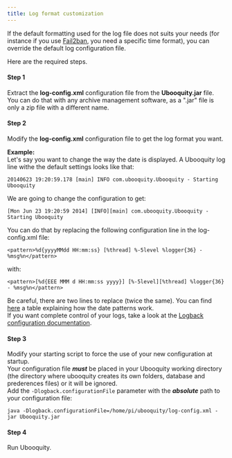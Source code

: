```yaml
---
title: Log format customization
---
```


If the default formatting used for the log file does not suits your needs (for instance if you use [Fail2ban](http://www.fail2ban.org/wiki/index.php/Main_Page), you need a specific time format), you can override the default log configuration file.

Here are the required steps.

#### Step 1
Extract the **log-config.xml** configuration file from the **Ubooquity.jar** file. You can do that with any archive management software, as a ".jar" file is only a zip file with a different name.

#### Step 2
Modify the **log-config.xml** configuration file to get the log format you want.
 
 
**Example:**  
Let's say you want to change the way the date is displayed. A Ubooquity log line withe the default settings looks like that:

```
20140623 19:20:59.178 [main] INFO com.ubooquity.Ubooquity - Starting Ubooquity
```

We are going to change the configuration to get:

```
[Mon Jun 23 19:20:59 2014] [INFO][main] com.ubooquity.Ubooquity - Starting Ubooquity
```

You can do that by replacing the following configuration line in the log-config.xml file:

```
<pattern>%d{yyyyMMdd HH:mm:ss} [%thread] %-5level %logger{36} - %msg%n</pattern>
```

with:

```
<pattern>[%d{EEE MMM d HH:mm:ss yyyy}] [%-5level][%thread] %logger{36} - %msg%n</pattern>
```

Be careful, there are two lines to replace (twice the same). 
You can find [here](http://docs.oracle.com/javase/7/docs/api/java/text/SimpleDateFormat.html) a table explaining how the date patterns work.  
If you want complete control of your logs, take a look at the [Logback configuration documentation](http://logback.qos.ch/manual/configuration.html).  

#### Step 3
Modify your starting script to force the use of your new configuration at startup.  
Your configuration file **_must_** be placed in your Ubooquity working directory (the directory where ubooquity creates its own folders, database and prederences files) or it will be ignored.  
Add the `-Dlogback.configurationFile` parameter with the **_absolute_** path to your configuration file:

```
java -Dlogback.configurationFile=/home/pi/ubooquity/log-config.xml -jar Ubooquity.jar
```

#### Step 4 
Run Ubooquity.
